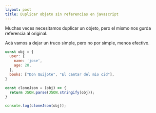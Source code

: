 ```yaml
---
layout: post
title: Duplicar objeto sin referencias en javascript 
---
```


Muchas veces necesitamos duplicar un objeto, pero el mismo nos gurda referencia al original. 

Acá vamos a dejar un truco simple, pero no por simple, menos efectivo. 


```javascript
const obj = {
  user: {
    name: 'jose',
    age: 20,
  },
  books: ["Don Quijote", "El cantar del mio cid"],
}

const cloneJson = (obj) => {
  return JSON.parse(JSON.stringify(obj));
}

console.log(cloneJson(obj));
```